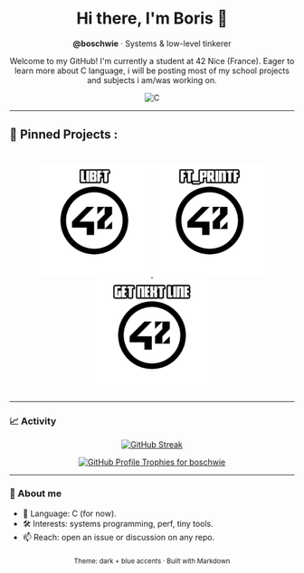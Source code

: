 <!-- Header -->
<h1 align="center">Hi there, I'm Boris 👋</h1>
<p align="center">
  <strong>@boschwie</strong> · Systems & low-level tinkerer
</p>

<!-- Short tagline -->
<p align="center">
  Welcome to my GitHub! I'm currently a student at 42 Nice (France).
  Eager to learn more about C language, i will be posting most of my school projects and subjects i am/was working on.
</p>

<!-- Tech stack (C only) -->
<p align="center">
  <img alt="C" src="https://img.shields.io/badge/C-00599C?style=for-the-badge&logo=c&logoColor=white">
</p>

---

<h2 align="left">📌 Pinned Projects :</h2>

###

<p align="left"><p align="center"><br>
    <a href="https://github.com/IBobbyI/Libft42">
        <img width="200" src="https://github.com/IBobbyI/IBobbyI/blob/main/Libft%20Logo.png"/>
    </a>
    <a href="https://github.com/IBobbyI/Ft_Printf42">
        <img width="200" src="https://github.com/IBobbyI/IBobbyI/blob/main/Printf%20Logo.png"/>
        <!--   <img align="center" src="https://github-readme-stats.vercel.app/api/pin/?username=leviarista&repo=eco-stats-peru&show_icons=true&theme=tokyonight&show_owner=false" /> -->
    </a>
    <a href="https://github.com/IBobbyI/Get_Next_Line42">
        <img width="200" src="https://github.com/IBobbyI/IBobbyI/blob/main/GNL%20Logo.png"/>
        <!--   <img align="center" src="https://github-readme-stats.vercel.app/api/pin/?username=leviarista&repo=twenty_one_mining&show_icons=true&theme=tokyonight&show_owner=false" /> -->
    </a>
</p>

---

### 📈 Activity

<!-- Streak: stable, dark-blue theme -->
<p align="center">
  <a href="https://git.io/streak-stats">
    <img 
      src="github-readme-stats-coral-nine-63.vercel.app"
      alt="GitHub Streak"
    />
  </a>
</p>

<!-- Trophies (official embed style). If it ever shows as a link, it's likely a fetch/cache hiccup. -->
<p align="center">
  <a href="https://github.com/ryo-ma/github-profile-trophy">
    <img 
      src="https://github-profile-trophy.vercel.app/?username=boschwie&theme=tokyonight&no-bg=true&no-frame=true&margin-w=10"
      alt="GitHub Profile Trophies for boschwie"
    />
  </a>
</p>

---

### 🧭 About me
- 💾 Language: C (for now).
- 🛠️ Interests: systems programming, perf, tiny tools.
- 📫 Reach: open an issue or discussion on any repo.

<!-- Compact footer -->
<p align="center">
  <sub>Theme: dark + blue accents · Built with Markdown</sub>
</p>
